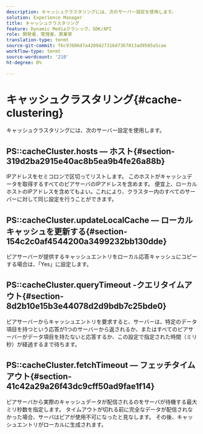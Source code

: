 ```yaml
---
description: キャッシュクラスタリングには、次のサーバー設定を使用します。
solution: Experience Manager
title: キャッシュクラスタリング
feature: Dynamic Mediaクラシック，SDK/API
role: 開発者、管理者、実業家
translation-type: tm+mt
source-git-commit: f6c97606d7a4209427316d7367013ad9585a5cae
workflow-type: tm+mt
source-wordcount: '210'
ht-degree: 0%

---
```



# キャッシュクラスタリング{#cache-clustering}

キャッシュクラスタリングには、次のサーバー設定を使用します。

## PS::cacheCluster.hosts — ホスト{#section-319d2ba2915e40ac8b5ea9b4fe26a88b}

IPアドレスをセミコロンで区切ってリストします。 このホストがキャッシュデータを取得するすべてのピアサーバのIPアドレスを含めます。 便宜上、ローカルホストのIPアドレスを含めてもよい。これにより、クラスター内のすべてのサーバーに対して同じ設定を行うことができます。

## PS::cacheCluster.updateLocalCache — ローカルキャッシュを更新する{#section-154c2c0af4544200a3499232bb130dde}

ピアサーバーが提供するキャッシュエントリをローカル応答キャッシュにコピーする場合は、「Yes」に設定します。

## PS::cacheCluster.queryTimeout -クエリタイムアウト{#section-8d2b10e15b3e44078d2d9bdb7c25bde0}

ピアサーバーからキャッシュエントリを要求すると、サーバーは、特定のデータ項目を持つという応答が1つのサーバーから返されるか、またはすべてのピアサーバーがデータ項目を持たないと応答するか、この設定で指定された時間（ミリ秒）が経過するまで待ちます。

## PS::cacheCluster.fetchTimeout — フェッチタイムアウト{#section-41c42a29a26f43dc9cff50ad9fae1f14}

ピアサーバから実際のキャッシュデータが配信されるのをサーバが待機する最大ミリ秒数を指定します。 タイムアウトが切れる前に完全なデータが配信されなかった場合、サーバはピアが使用不可になったと見なします。 その後、キャッシュエントリがローカルに生成されます。
